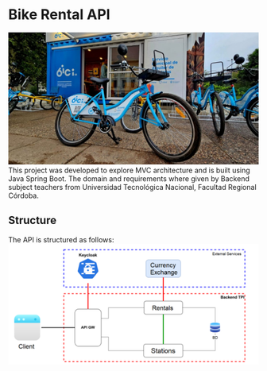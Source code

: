 # Bike Rental API
![Bike Rentals](https://github.com/gabimonutti/Bike-Rental/blob/main/images/bikeStation.jpeg)
This project was developed to explore MVC architecture and is built using Java Spring Boot. The domain and requirements where given by Backend subject teachers from Universidad Tecnológica Nacional, Facultad Regional Córdoba. 

## Structure
The API is structured as follows: 
![Project Structure](https://github.com/gabimonutti/Bike-Rental/blob/main/images/ProjectStructure.png)

